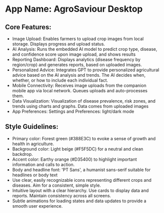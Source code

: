 # **App Name**: AgroSaviour Desktop

## Core Features:

- Image Upload: Enables farmers to upload crop images from local storage. Displays progress and upload status.
- AI Analysis: Runs the embedded AI model to predict crop type, disease, and confidence score upon image upload, and shows results
- Reporting Dashboard: Displays analytics (disease frequency by region/crop) and generates reports, based on uploaded images.
- Personalized Advice: Integrates GPT to provide personalized agricultural advice based on the AI analysis and trends. The AI decides when, whether, or how to include each individual fact.
- Mobile Connectivity: Receives image uploads from the companion mobile app via local network. Queues uploads and auto-processes them.
- Data Visualization: Visualization of disease prevalence, risk zones, and trends using charts and graphs. Data comes from uploaded images
- App Preferences: Settings and Preferences: light/dark mode

## Style Guidelines:

- Primary color: Forest green (#388E3C) to evoke a sense of growth and health in agriculture.
- Background color: Light beige (#F5F5DC) for a neutral and clean backdrop.
- Accent color: Earthy orange (#D35400) to highlight important information and calls to action.
- Body and headline font: 'PT Sans', a humanist sans-serif suitable for headlines or body text
- Use clear, easily recognizable icons representing different crops and diseases. Aim for a consistent, simple style.
- Intuitive layout with a clear hierarchy. Use cards to display data and reports. Maintain consistency across all screens.
- Subtle animations for loading states and data updates to provide a smooth user experience.